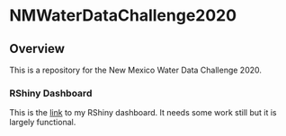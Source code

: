 # NMWaterDataChallenge2020

## Overview
This is a repository for the New Mexico Water Data Challenge 2020.  
  
### RShiny Dashboard
This is the [link](https://westerleyy.shinyapps.io/NM_Shiny/) to my RShiny dashboard. It needs some work still but it is largely functional.
